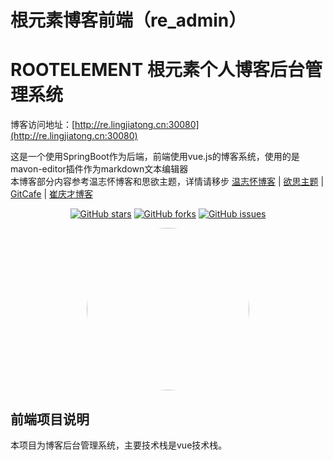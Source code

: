 # 根元素博客前端（re_admin）

# ROOTELEMENT 根元素个人博客后台管理系统

博客访问地址：[http://re.lingjiatong.cn:30080](http://re.lingjiatong.cn:30080)

这是一个使用SpringBoot作为后端，前端使用vue.js的博客系统，使用的是mavon-editor插件作为markdown文本编辑器<br>
本博客部分内容参考温志怀博客和思欲主题，详情请移步  [温志怀博客](http://www.wenzhihuai.com) | [欲思主题](https://yusi123.com/) | [GitCafe](https://gitcafe.net/) | [崔庆才博客](https://cuiqingcai.com/)<br>

<div align="center">

[![GitHub stars](https://img.shields.io/github/stars/ljtnono/re_admin.svg)](https://github.com/ljtnono/re_admin/stargazers)
[![GitHub forks](https://img.shields.io/github/forks/ljtnono/re_admin.svg)](https://github.com/ljtnono/re_admin/network)
[![GitHub issues](https://img.shields.io/github/issues/ljtnono/re_admin.svg)](https://github.com/ljtnono/re_admin/issues)

</div>

<div align="center">
    <img src="https://avatars.githubusercontent.com/u/37091714?v=4" style="border-radius: 50% !important; width: 260px; height: 260px;"/>
</div>


## 前端项目说明

本项目为博客后台管理系统，主要技术栈是vue技术栈。

